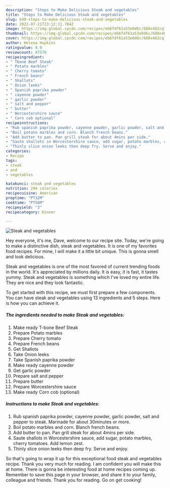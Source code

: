 ```yaml
---
description: "Steps to Make Delicious Steak and vegetables"
title: "Steps to Make Delicious Steak and vegetables"
slug: 649-steps-to-make-delicious-steak-and-vegetables
date: 2022-07-21T23:12:11.784Z
image: https://img-global.cpcdn.com/recipes/eb6fdf61a53e0d6c/680x482cq70/steak-and-vegetables-recipe-main-photo.jpg
thumbnail: https://img-global.cpcdn.com/recipes/eb6fdf61a53e0d6c/680x482cq70/steak-and-vegetables-recipe-main-photo.jpg
cover: https://img-global.cpcdn.com/recipes/eb6fdf61a53e0d6c/680x482cq70/steak-and-vegetables-recipe-main-photo.jpg
author: Helena Hopkins
ratingvalue: 4.9
reviewcount: 47576
recipeingredient:
- " Tbone Beef Steak"
- " Potato marbles"
- " Cherry tomato"
- " French beans"
- " Shallots"
- " Onion leeks"
- " Spanish paprika powder"
- " cayenne powder"
- " garlic powder"
- " salt and pepper"
- " butter"
- " Worcestershire sauce"
- " Corn cob optional"
recipeinstructions:
- "Rub spanish paprika powder, cayenne powder, garlic powder, salt and pepper to steak. Marinade for about 30minutes or more."
- "Boil potato marbles and corn. Blanch french beans."
- "Add butter to pan. Pan grill steak for about 4mins per side."
- "Saute shallots in Worcestershire sauce, add sugar, potato marbles, cherry tomatoes. Add lemon zest."
- "Thinly slice onion leeks then deep fry. Serve and enjoy."
categories:
- Recipe
tags:
- steak
- and
- vegetables

katakunci: steak and vegetables 
nutrition: 294 calories
recipecuisine: American
preptime: "PT32M"
cooktime: "PT56M"
recipeyield: "3"
recipecategory: Dinner

---
```



![Steak and vegetables](https://img-global.cpcdn.com/recipes/eb6fdf61a53e0d6c/680x482cq70/steak-and-vegetables-recipe-main-photo.jpg)

Hey everyone, it's me, Dave, welcome to our recipe site. Today, we're going to make a distinctive dish, steak and vegetables. It is one of my favorites food recipes. For mine, I will make it a little bit unique. This is gonna smell and look delicious.



Steak and vegetables is one of the most favored of current trending foods in the world. It's appreciated by millions daily. It is easy, it is fast, it tastes yummy. Steak and vegetables is something which I've loved my entire life. They are nice and they look fantastic.


To get started with this recipe, we must first prepare a few components. You can have steak and vegetables using 13 ingredients and 5 steps. Here is how you can achieve it.

<!--inarticleads1-->

##### The ingredients needed to make Steak and vegetables:

1. Make ready  T-bone Beef Steak
1. Prepare  Potato marbles
1. Prepare  Cherry tomato
1. Prepare  French beans
1. Get  Shallots
1. Take  Onion leeks
1. Take  Spanish paprika powder
1. Make ready  cayenne powder
1. Get  garlic powder
1. Prepare  salt and pepper
1. Prepare  butter
1. Prepare  Worcestershire sauce
1. Make ready  Corn cob (optional)




<!--inarticleads2-->

##### Instructions to make Steak and vegetables:

1. Rub spanish paprika powder, cayenne powder, garlic powder, salt and pepper to steak. Marinade for about 30minutes or more.
1. Boil potato marbles and corn. Blanch french beans.
1. Add butter to pan. Pan grill steak for about 4mins per side.
1. Saute shallots in Worcestershire sauce, add sugar, potato marbles, cherry tomatoes. Add lemon zest.
1. Thinly slice onion leeks then deep fry. Serve and enjoy.




So that's going to wrap it up for this exceptional food steak and vegetables recipe. Thank you very much for reading. I am confident you will make this at home. There is gonna be interesting food at home recipes coming up. Remember to save this page in your browser, and share it to your family, colleague and friends. Thank you for reading. Go on get cooking!
